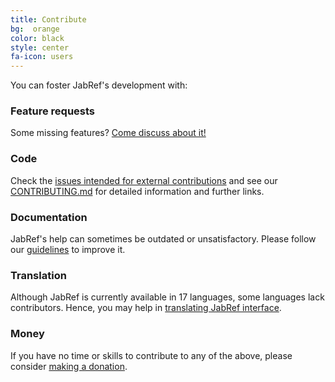 ```yaml
---
title: Contribute
bg:  orange
color: black
style: center
fa-icon: users
---
```


You can foster JabRef's development with:

### Feature requests

Some missing features? [Come discuss about it!](http://discourse.jabref.org/)

### Code

Check the [issues intended for external contributions](https://github.com/JabRef/jabref/labels/asking-for-a-pull-request) and see our [CONTRIBUTING.md](https://github.com/JabRef/jabref/blob/master/CONTRIBUTING.md) for detailed information and further links.

### Documentation

JabRef's help can sometimes be outdated or unsatisfactory. Please follow our [guidelines](https://github.com/JabRef/help.jabref.org/blob/gh-pages/CONTRIBUTING.md) to improve it.

### Translation

Although JabRef is currently available in 17 languages, some languages lack contributors.
Hence, you may help in [translating JabRef interface](https://help.jabref.org/en/TranslatingGUI).

### Money

If you have no time or skills to contribute to any of the above, please consider [making a donation](https://donations.jabref.org).
